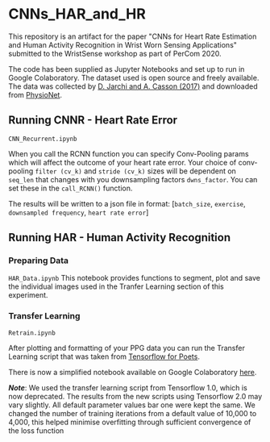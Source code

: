 # CNNs_HAR_and_HR
This repository is an artifact for the paper "CNNs for Heart Rate Estimation and Human Activity Recognition in Wrist Worn Sensing Applications" submitted to the WristSense workshop as part of PerCom 2020.

The code has been supplied as Jupyter Notebooks and set up to run in Google Colaboratory. The dataset used is open source and freely available. The data was collected by [D. Jarchi and A. Casson (2017)](https://www.mdpi.com/2306-5729/2/1/1) and downloaded from [PhysioNet](https://physionet.org/content/wrist/1.0.0/).

## Running CNNR - Heart Rate Error
```CNN_Recurrent.ipynb```

When you call the RCNN function you can specify Conv-Pooling params which will affect the outcome of your heart rate error.
Your choice of conv-pooling ```filter (cv_k)``` and ```stride (cv_k)``` sizes will be dependent on  ```seq_len``` that changes with you downsampling factors ```dwns_factor```.  You can set these in the ```call_RCNN()``` function.

The results will be written to a json file in format:
[```batch_size```, ```exercise```, ```downsampled frequency```, ```heart rate error```]

## Running HAR - Human Activity Recognition

### Preparing Data
```HAR_Data.ipynb```
This notebook provides functions to segment, plot and save the individual images used in the Tranfer Learning section of this experiment. 

### Transfer Learning
```Retrain.ipynb```

After plotting and formatting of your PPG data you can run the Transfer Learning script that was taken from [Tensorflow for Poets](https://codelabs.developers.google.com/codelabs/tensorflow-for-poets/#0).

There is now a simplified notebook available on Google Colaboratory [here](https://colab.research.google.com/github/tensorflow/docs/blob/master/site/en/tutorials/images/transfer_learning_with_hub.ipynb).

***Note***: We used the transfer learning script from Tensorflow 1.0, which is now deprecated. The results from the new scripts using Tensorflow 2.0 may vary slightly.
All default parameter values bar one were kept the same. We changed the number of training iterations from a default value of 10,000 to 4,000, this helped minimise overfitting through sufficient convergence of the loss function
